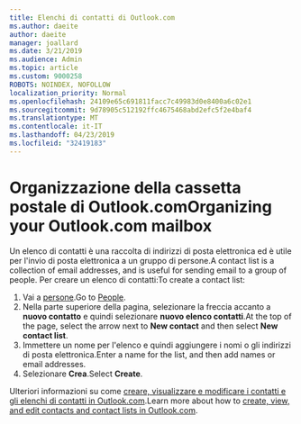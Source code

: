 ```yaml
---
title: Elenchi di contatti di Outlook.com
ms.author: daeite
author: daeite
manager: joallard
ms.date: 3/21/2019
ms.audience: Admin
ms.topic: article
ms.custom: 9000258
ROBOTS: NOINDEX, NOFOLLOW
localization_priority: Normal
ms.openlocfilehash: 24109e65c691811facc7c49983d0e8400a6c02e1
ms.sourcegitcommit: 9d78905c512192ffc4675468abd2efc5f2e4baf4
ms.translationtype: MT
ms.contentlocale: it-IT
ms.lasthandoff: 04/23/2019
ms.locfileid: "32419183"
---
```

# <a name="organizing-your-outlookcom-mailbox"></a><span data-ttu-id="8b032-102">Organizzazione della cassetta postale di Outlook.com</span><span class="sxs-lookup"><span data-stu-id="8b032-102">Organizing your Outlook.com mailbox</span></span>

<span data-ttu-id="8b032-103">Un elenco di contatti è una raccolta di indirizzi di posta elettronica ed è utile per l'invio di posta elettronica a un gruppo di persone.</span><span class="sxs-lookup"><span data-stu-id="8b032-103">A contact list is a collection of email addresses, and is useful for sending email to a group of people.</span></span> <span data-ttu-id="8b032-104">Per creare un elenco di contatti:</span><span class="sxs-lookup"><span data-stu-id="8b032-104">To create a contact list:</span></span>

1. <span data-ttu-id="8b032-105">Vai a [persone](https://outlook.live.com/people/).</span><span class="sxs-lookup"><span data-stu-id="8b032-105">Go to [People](https://outlook.live.com/people/).</span></span>
1. <span data-ttu-id="8b032-106">Nella parte superiore della pagina, selezionare la freccia accanto a **nuovo contatto** e quindi selezionare **nuovo elenco contatti**.</span><span class="sxs-lookup"><span data-stu-id="8b032-106">At the top of the page, select the arrow next to **New contact** and then select **New contact list**.</span></span>
1. <span data-ttu-id="8b032-107">Immettere un nome per l'elenco e quindi aggiungere i nomi o gli indirizzi di posta elettronica.</span><span class="sxs-lookup"><span data-stu-id="8b032-107">Enter a name for the list, and then add names or email addresses.</span></span>
1. <span data-ttu-id="8b032-108">Selezionare **Crea**.</span><span class="sxs-lookup"><span data-stu-id="8b032-108">Select **Create**.</span></span>

<span data-ttu-id="8b032-109">Ulteriori informazioni su come [creare, visualizzare e modificare i contatti e gli elenchi di contatti in Outlook.com](https://support.office.com/article/5b909158-036e-4820-92f7-2a27f57b9f01).</span><span class="sxs-lookup"><span data-stu-id="8b032-109">Learn more about how to [create, view, and edit contacts and contact lists in Outlook.com](https://support.office.com/article/5b909158-036e-4820-92f7-2a27f57b9f01).</span></span>